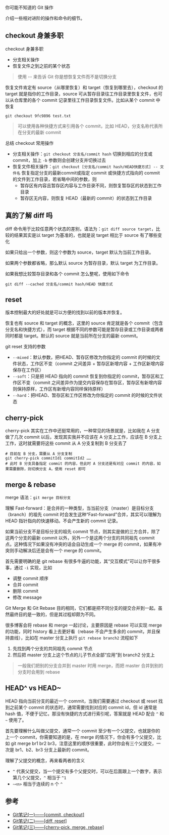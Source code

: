 你可能不知道的 Git 操作

介绍一些相对进阶的操作和命令的细节。

<!-- more -->

## checkout 身兼多职
checkout 身兼多职
* 分支相关操作
* 恢复文件之到之前的某个状态

> 使用 -- 来告诉 Git 你是想恢复文件而不是切换分支

恢复文件肯定有 source（从哪里恢复）和 target（恢复到哪里去），checkout 的 target 就是指你的工作目录，source 可从暂存目录往工作目录里恢复文件，也可以从仓库里的各个 commit 记录里往工作目录恢复文件。比如从某个 commit 中恢复
```shell
git checkout 9fc9896 test.txt
```

> 可以使用各种快捷方式来引用各个 commit，比如 HEAD，分支名称代表所在分支的最新 commit

总结 checkout 常用操作
* 分支相关操作：`git checkout 分支名/commit hash` 切换到相应的分支或 commit，加上 `-b` 参数则会创建分支并切换过去
* 恢复文件相关操作：`git checkout [分支名/commit hash/HEAD快捷方式] -- 文件名` 恢复指定分支的最新commit或指定 commit 或快捷方式指向的 commit 的文件到工作目录，若省略中间的参数，则
  * 暂存区有内容且暂存区内容与工作目录不同，则恢复暂存区的状态到工作目录
  * 暂存区无内容，则恢复 HEAD（最新的 commit）的状态到工作目录

## 真的了解 diff 吗
diff 命令用于比较任意两个状态的差别，语法为：`git diff source target`，比较的结果其实是以 target 为基准的，也就是说 target 相比于 source 有了哪些变化

如果只给出一个参数，则这个参数为 source，target 默认为当前工作目录。

如果两个参数都省略，那么默认 source 为暂存目录，默认 target 为工作目录。

如果我想比较暂存目录和各个 commit 怎么整呢，使用如下命令
```shell
git diff --cached 分支名/commit hash/HEAD 快捷方式
```

## reset
版本控制最大的好处就是可以方便的找到以前的版本并恢复。

恢复也有 source 和 target 的概念，这里的 source 肯定就是各个 commit（包含分支名和快捷方式），而 target 根据不同的参数可能是暂存目录或工作目录或两者同时都是 target。默认的 source 就是当前所在分支的最新 commit。

git reset 支持的参数
* `--mixed`：默认参数，把HEAD、暂存区修改为你指定的 commit 的时候的文件状态，工作区不变（commit 之间差异 + 暂存区新增内容 + 工作区新增内容保存在工作区）
* `--soft`：只是把 HEAD 指向的 commit 恢复到你指定的 commit，暂存区和工作区不变（commit 之间差异作为提交内容保存在暂存区，暂存区有新增内容则保持原样，工作区有新增内容同样保持原样）
* `--hard`：把HEAD、暂存区和工作区修改为你指定的 commit 的时候的文件状态

## cherry-pick
cherry-pick 其实在工作中还挺常用的，一种常见的场景就是，比如我在 A 分支做了几次 commit 以后，发现其实我并不应该在 A 分支上工作，应该在 B 分支上工作，这时就需要将这些 commit 从 A 分支复制到 B 分支去了
```shell
# 目前在 B 分支，需要从 A 分支复制
git cherry-pick commitId1 commitId2 ……
# 此时 B 分支具备指定 commit 的内容，但此时 A 分支还是有对应 commit 的内容，如果需要删除，则切换分支 A，使用 reset 即可
```

## merge & rebase
merge 语法：`git merge 目标分支`

理解 Fast-forward：是合并的一种类型，当当前分支（master）是目标分支（branch）的祖先 commit 时会发生这种“Fast-forward”合并，其实可以理解为 HEAD 指针指向的快速移动。不会产生新的 commit 记录。

如果当前分支不是目标分支的祖先 commit 节点，则其实是做的三方合并，除了这两个分支的最新 commit 以外，另外一个是这两个分支的共同祖先 commit 点。这种情况下如果没有冲突的话会自动生成一个 merge 的 commit，如果有冲突则手动解决后还是会有一个 merge 的 commit。

首先需要明确的是 git rebase 有很多牛逼的功能，其“交互模式”可以让你干很多事，通过 `-i` 实现，比如
* 调整 commit 顺序
* 合并 commit
* 删除 commit
* 修改 message

Git Merge 和 Git Rebase 目的相同，它们都是把不同分支的提交合并到一起。虽然最终目的是一致的，但是其过程却颇为不同。

很多博客会将 rebase 和 merge 一起讨论，主要原因是 rebase 可以实现 merge 的功能，同时 history 看上去更好看（rebase 不会产生多余的 commit，并且保持直线），比如在 master 分支上执行 `git rebase branch2` 流程如下
1. 先找到两个分支的共同祖先 commit 节点
2. 然后把 master 分支上这个节点的儿子节点全部“应用”到 branch2 分支上

> 一般我们把别的分支合并到 master 时用 merge，而把 master 合并到别的分支时会用到 rebase

## HEAD^ vs HEAD~
HEAD 指向当前分支的最近一个 commit，当我们需要通过 checkout 或 reset 找到之前某个 commit 的状态时，通常需要找到对应的 commit id，但 id 通常是 hash 值，不便于记忆，那没有快捷的方式进行索引呢，答案就是 HEAD 配合 `^` 和 `~` 使用了。

首先要理解什么叫做父提交，通常一个 commit 至少有一个父提交，也就是你的上一个 commit，你需要知道的是，在 merge 的情况下，你会有多个父提交，比如 git merge br1 br2 br3，注意这里的顺序很重要，此时你会有三个父提交，一次是 br1、b2、br3 分支上最新的 commit。

理解了父提交的概念，再来看两者的含义
* `^` 代表父提交，当一个提交有多个父提交时，可以在后面跟上一个数字，表示第几个父提交，`^` 相当于 `^1`
* `~<n>` 相当于连续的 n 个 `^`

## 参考
* [Git笔记(一)——[commit, checkout]](http://pinkyjie.com/2014/08/02/git-notes-part-1/)
* [Git笔记(二)——[diff, reset]](http://pinkyjie.com/2014/08/02/git-notes-part-2/)
* [Git笔记(三)——[cherry-pick, merge, rebase]](http://pinkyjie.com/2014/08/10/git-notes-part-3/)